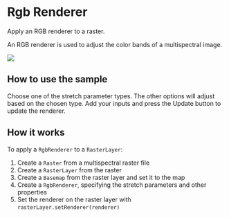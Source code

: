 # Rgb Renderer

Apply an RGB renderer to a raster.

An RGB renderer is used to adjust the color bands of a multispectral
image.

![](RgbRenderer.png)

## How to use the sample

Choose one of the stretch parameter types. The other options will adjust
based on the chosen type. Add your inputs and press the Update button to
update the renderer.

## How it works

To apply a `RgbRenderer` to a `RasterLayer`:

1.  Create a `Raster` from a multispectral raster file
2.  Create a `RasterLayer` from the raster
3.  Create a `Basemap` from the raster layer and set it to the map
4.  Create a `RgbRenderer`, specifying the stretch parameters and other
    properties
5.  Set the renderer on the raster layer with
    `rasterLayer.setRenderer(renderer)`

